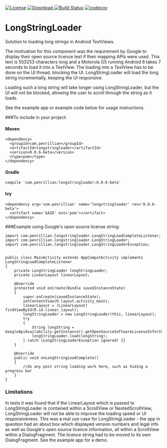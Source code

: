 [![License](https://img.shields.io/badge/License-Apache%202.0-blue.svg)](https://opensource.org/licenses/Apache-2.0)
[![Download](https://api.bintray.com/packages/penrillian/penrillian-maven/LongStringLoader/images/download.svg) ](https://bintray.com/penrillian/penrillian-maven/LongStringLoader/_latestVersion)
[![Build Status](https://travis-ci.org/Penrillian/LongStringLoader.svg?branch=master)](https://travis-ci.org/Penrillian/LongStringLoader)
[![codecov](https://codecov.io/gh/Penrillian/LongStringLoader/branch/master/graph/badge.svg)](https://codecov.io/gh/Penrillian/LongStringLoader)


# LongStringLoader

Solution to loading long strings in Android TextViews.

The motivation for this component was the requirement by Google to display their open source licence text if their mapping APIs were used. This text is 553253 characters long and a Motorola G5 running Android 6 takes 7 seconds to load it into a TextView. The loading into a TextView has to be done on the UI thread, blocking the UI. LongStringLoader will load the long string incrementally, keeping the UI responsive.

Loading such a long string will take longer using LongStringLoader, but the UI will not be blocked, allowing the user to scroll through the string as it loads.

See the example app or example code below for usage instructions.

###To include in your project:

#### Maven

```
<dependency>
  <groupId>com.penrillian</groupId>
  <artifactId>longstringloader</artifactId>
  <version>0.0.6-beta</version>
  <type>pom</type>
</dependency>
```

#### Gradle

```
compile 'com.penrillian:longstringloader:0.0.6-beta'
```

#### Ivy

```
<dependency org='com.penrillian' name='longstringloader' rev='0.0.6-beta'>
  <artifact name='$AID' ext='pom'></artifact>
</dependency>
```


###Example using Google's open source license string:
```
import com.penrillian.longstringloader.LongStringLoadCompleteListener;
import com.penrillian.longstringloader.LongStringLoader;
import com.penrillian.longstringloader.LongStringLoaderException;


public class MainActivity extends AppCompatActivity implements LongStringLoadCompleteListener
{
    private LongStringLoader longStringLoader;
	private LinearLayout linearLayout;
	
    @Override
    protected void onCreate(Bundle savedInstanceState)
    {
        super.onCreate(savedInstanceState);
        setContentView(R.layout.activity_main);
		linearLayout = (LinearLayout) findViewById(R.id.linear_layout);
		longStringLoader = new LongStringLoader(this, linearLayout);
		try
        {
            String longString = GoogleApiAvailability.getInstance().getOpenSourceSoftwareLicenseInfo(this);
            longStringLoader.load(longString);
        } catch (LongStringLoaderException ignored) {}
    }
    
    @Override
    public void onLongStringLoadComplete()
    {
        //do any post string loading work here, such as hiding a progress bar
    }
}
```

### Limitations
In tests it was found that if the LinearLayout which is passed to LongStringLoader is contained within a ScrollView or NestedScrollView, LongStringLoader will not be able to improve the loading speed or UI responsiveness. This was a real use case for LongStringLoader - the app in question had an about box which displayed version numbers and legal info as well as Google's open source licence information, all within a ScrollView within a DialogFragment. The licence string had to be moved to its own DialogFragment. See the example app for a demo.
